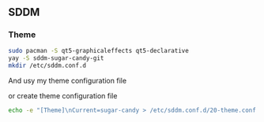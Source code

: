 #
## SDDM
### Theme

```bash
sudo pacman -S qt5-graphicaleffects qt5-declarative
yay -S sddm-sugar-candy-git
mkdir /etc/sddm.conf.d
```

And usy my theme configuration file

or create theme configuration file

```bash
echo -e "[Theme]\nCurrent=sugar-candy > /etc/sddm.conf.d/20-theme.conf
```
